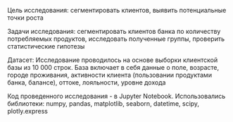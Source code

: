 Цель исследования: сегментировать клиентов, выявить потенциальные точки роста 

Задачи исследования: сегментировать клиентов банка по количеству потребляемых продуктов, исследовать полученные группы, проверить статистические гипотезы

Датасет:
Исследование проводилось на основе выборки клиентской базы из 10 000 строк.
База включает в себя данные о поле, возрасте, городе проживания, активности клиента (пользовании продуктами банка, балансе), оттоке, лояльности, уровне дохода

Код проведенного исследования - в Jupyter Notebook. Использовались библиотеки:  numpy, pandas, matplotlib, seaborn, datetime, scipy, plotly.express
